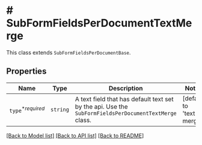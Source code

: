 # # SubFormFieldsPerDocumentTextMerge

This class extends `SubFormFieldsPerDocumentBase`.

## Properties

Name | Type | Description | Notes
------------ | ------------- | ------------- | -------------
| `type`<sup>*_required_</sup> | ```string``` |  A text field that has default text set by the api. Use the `SubFormFieldsPerDocumentTextMerge` class.  |  [default to 'text-merge'] |

[[Back to Model list]](../../README.md#models) [[Back to API list]](../../README.md#endpoints) [[Back to README]](../../README.md)
